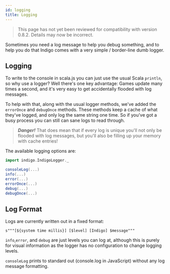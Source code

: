 ```yaml
---
id: logging
title: Logging
---
```


> This page has not yet been reviewed for compatibility with version 0.8.2. Details may now be incorrect.

Sometimes you need a log message to help you debug something, and to help you do that Indigo comes with a very simple / border-line dumb logger.

## Logging

To write to the console in scala.js you can just use the usual Scala `println`, so why use a logger? Well there's one key advantage: Games update many times a second, and it's very easy to get accidentally flooded with log messages.

To help with that, along with the usual logger methods, we've added the `errorOnce` and `debugOnce` methods. These methods keep a cache of what they've logged, and only log the same string one time. So if you've got a busy process you can still can sane logs to read through.

> ***Danger!*** That does mean that if every log is unique you'll not only be flooded with log messages, but you'll also be filling up your memory with cache entries!

The available logging options are:

```scala
import indigo.IndigoLogger._

consoleLog(...)
info(...)
error(...)
errorOnce(...)
debug(...)
debugOnce(...)
```

## Log Format

Logs are currently written out in a fixed format:

`s"""[${system time millis}] [$level] [Indigo] $message"""`

`info`,`error`, and `debug` are just levels you can log at, although this is purely for visual information as the logger has no configuration to change logging levels.

`consoleLog` prints to standard out (console.log in JavaScript) without any log message formatting.
